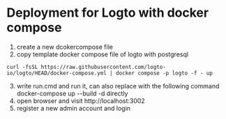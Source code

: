 # Deployment for Logto with docker compose
1. create a new dcokercompose file
2. copy template docker compose file of logto with postgresql
```
curl -fsSL https://raw.githubusercontent.com/logto-io/logto/HEAD/docker-compose.yml | docker compose -p logto -f - up
```
3. write run.cmd and run it, can also replace with the following command docker-compose up --build -d directly
4. open browser and visit http://localhost:3002
5. register a new admin account and login